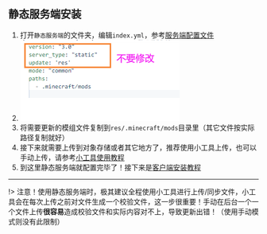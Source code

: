 ## 静态服务端安装

1. 打开`静态服务端`的文件夹，编辑`index.yml`，参考[服务端配置文件](服务端配置文件.md ':target=_blank')
2. ![static-server-index-json](静态服务端安装.assets/static-server-index-json.png)
3. 将需要更新的模组文件复制到`res/.minecraft/mods`目录里（其它文件按实际路径复制就好）
4. 接下来就需要上传到对象存储或者其它地方了，推荐使用小工具上传，也可以手动上传，请参考[小工具使用教程](小工具使用教程.md ':target=_blank')
5. 到这里静态服务端就配置完毕了！接下来是[客户端安装教程](客户端安装教程.md)

---

!> 注意！使用静态服务端时，极其建议全程使用小工具进行上传/同步文件，小工具会在每次上传之前对文件生成一个校验文件，这一步很重要！手动在后台一个一个文件上传**很容易**造成校验文件和实际内容对不上，导致更新出错！（使用手动模式则没有此限制）

